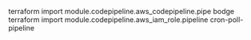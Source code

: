 terraform import module.codepipeline.aws_codepipeline.pipe bodge
terraform import module.codepipeline.aws_iam_role.pipeline cron-poll-pipeline
